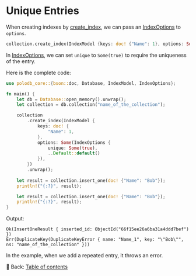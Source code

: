 # Unique Entries

When creating indexes by [create_index](https://docs.rs/polodb_core/latest/polodb_core/struct.Collection.html#method.create_index), we can pass an [IndexOptions](https://docs.rs/polodb_core/latest/polodb_core/struct.IndexOptions.html) to `options`.

```rust
collection.create_index(IndexModel {keys: doc! {"Name": 1}, options: Some(IndexOptions {unique: Some(true), ..Default::default()})}).unwrap();
```

In [IndexOptions](https://docs.rs/polodb_core/latest/polodb_core/struct.IndexOptions.html), we can set `unique` to `Some(true)` to require the uniqueness of the entry.

Here is the complete code:

```rust
use polodb_core::{bson::doc, Database, IndexModel, IndexOptions};

fn main() {
    let db = Database::open_memory().unwrap();
    let collection = db.collection("name_of_the_collection");

    collection
        .create_index(IndexModel {
            keys: doc! {
                "Name": 1,
            },
            options: Some(IndexOptions {
                unique: Some(true),
                ..Default::default()
            }),
        })
        .unwrap();
    
    let result = collection.insert_one(doc! {"Name": "Bob"});
    println!("{:?}", result);

    let result = collection.insert_one(doc! {"Name": "Bob"});
    println!("{:?}", result);
}
```

Output:

```text
Ok(InsertOneResult { inserted_id: ObjectId("66f15ee26a6ba31a4ddd7bef") })
Err(DuplicateKey(DuplicateKeyError { name: "Name_1", key: "\"Bob\"", ns: "name_of_the_collection" }))
```

In the example, when we add a repeated entry, it throws an error.

<!-- :arrow_right:  Next:  -->

:blue_book: Back: [Table of contents](./../README.md)
